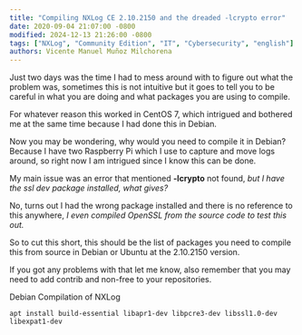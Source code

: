 ```yaml
---
title: "Compiling NXLog CE 2.10.2150 and the dreaded -lcrypto error"
date: 2020-09-04 21:07:00 -0800
modified: 2024-12-13 21:26:00 -0800
tags: ["NXLog", "Community Edition", "IT", "Cybersecurity", "english"]
authors: Vicente Manuel Muñoz Milchorena
---
```


Just two days was the time I had to mess around with to figure out what the 
problem was, sometimes this is not intuitive but it goes to tell you to be 
careful in what you are doing and what packages you are using to compile.

For whatever reason this worked in CentOS 7, which intrigued and bothered me 
at the same time because I had done this in Debian.

Now you may be wondering, why would you need to compile it in Debian? Because 
I have two Raspberry Pi which I use to capture and move logs around, so right 
now I am intrigued since I know this can be done.

My main issue was an error that mentioned **-lcrypto** not found, *but I have the 
ssl dev package installed, what gives?*

No, turns out I had the wrong package installed and there is no reference to 
this anywhere, *I even compiled OpenSSL from the source code to test this out.*

So to cut this short, this should be the list of packages you need to compile 
this from source in Debian or Ubuntu at the 2.10.2150 version.

If you got any problems with that let me know, also remember that you may need 
to add contrib and non-free to your repositories.

Debian Compilation of NXLog

`apt install build-essential libapr1-dev libpcre3-dev libssl1.0-dev libexpat1-dev`
